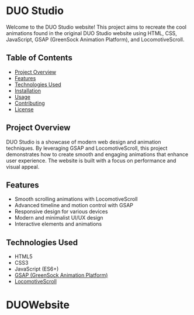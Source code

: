 # DUO Studio

Welcome to the DUO Studio website! This project aims to recreate the cool animations found in the original DUO Studio website using HTML, CSS, JavaScript, GSAP (GreenSock Animation Platform), and LocomotiveScroll.

## Table of Contents

- [Project Overview](#project-overview)
- [Features](#features)
- [Technologies Used](#technologies-used)
- [Installation](#installation)
- [Usage](#usage)
- [Contributing](#contributing)
- [License](#license)

## Project Overview

DUO Studio is a showcase of modern web design and animation techniques. By leveraging GSAP and LocomotiveScroll, this project demonstrates how to create smooth and engaging animations that enhance user experience. The website is built with a focus on performance and visual appeal.

## Features

- Smooth scrolling animations with LocomotiveScroll
- Advanced timeline and motion control with GSAP
- Responsive design for various devices
- Modern and minimalist UI/UX design
- Interactive elements and animations

## Technologies Used

- HTML5
- CSS3
- JavaScript (ES6+)
- [GSAP (GreenSock Animation Platform)](https://greensock.com/gsap/)
- [LocomotiveScroll](https://locomotivemtl.github.io/locomotive-scroll/)


# DUOWebsite
